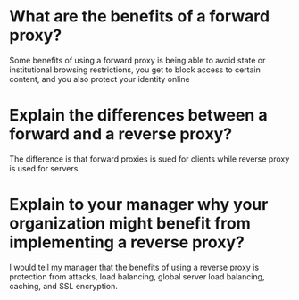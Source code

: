 # What are the benefits of a forward proxy?
Some benefits of using a forward proxy is being able to avoid state or institutional browsing restrictions, you get to block access to certain content, and you also protect your identity online
# Explain the differences between a forward and a reverse proxy?
The difference is that forward proxies is sued for clients while reverse proxy is used for servers
# Explain to your manager why your organization might benefit from implementing a reverse proxy?
I would tell my manager that the benefits of using a reverse proxy is protection from attacks, load balancing, global server load balancing, caching, and SSL encryption.

